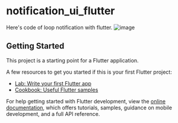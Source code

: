 # notification_ui_flutter

Here's code of loop notification with flutter.
![image](https://github.com/user-attachments/assets/031e188e-9cf2-4851-9e8c-8f711f480788)


## Getting Started

This project is a starting point for a Flutter application.

A few resources to get you started if this is your first Flutter project:

- [Lab: Write your first Flutter app](https://docs.flutter.dev/get-started/codelab)
- [Cookbook: Useful Flutter samples](https://docs.flutter.dev/cookbook)

For help getting started with Flutter development, view the
[online documentation](https://docs.flutter.dev/), which offers tutorials,
samples, guidance on mobile development, and a full API reference.

